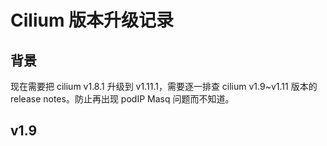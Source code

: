 
# Cilium 版本升级记录


## 背景
现在需要把 cilium v1.8.1 升级到 v1.11.1，需要逐一排查 cilium v1.9~v1.11 版本的 release notes。防止再出现 podIP Masq 问题而不知道。

## v1.9





